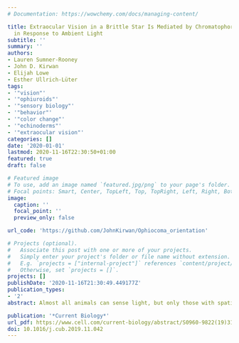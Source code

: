 ```yaml
---
# Documentation: https://wowchemy.com/docs/managing-content/

title: Extraocular Vision in a Brittle Star Is Mediated by Chromatophore Movement
  in Response to Ambient Light
subtitle: ''
summary: ''
authors:
- Lauren Sumner-Rooney
- John D. Kirwan
- Elijah Lowe
- Esther Ullrich-Lüter
tags:
- '"vision"'
- '"ophiuroids"'
- '"sensory biology"'
- '"behavior"'
- '"color change"'
- '"echinoderms"'
- '"extraocular vision"'
categories: []
date: '2020-01-01'
lastmod: 2020-11-16T22:30:50+01:00
featured: true
draft: false

# Featured image
# To use, add an image named `featured.jpg/png` to your page's folder.
# Focal points: Smart, Center, TopLeft, Top, TopRight, Left, Right, BottomLeft, Bottom, BottomRight.
image:
  caption: ''
  focal_point: ''
  preview_only: false

url_code: 'https://github.com/JohnKirwan/Ophiocoma_orientation'

# Projects (optional).
#   Associate this post with one or more of your projects.
#   Simply enter your project's folder or file name without extension.
#   E.g. `projects = ["internal-project"]` references `content/project/deep-learning/index.md`.
#   Otherwise, set `projects = []`.
projects: []
publishDate: '2020-11-16T21:30:49.449177Z'
publication_types:
- '2'
abstract: Almost all animals can sense light, but only those with spatial vision can ‘‘see.’’ Conventionally, this was restricted to animals possessing discrete visual organs (eyes), but extraocular vision could facilitate vision without eyes. Echinoderms form the focus of extraocular vision research [1–7], and the brittle star Ophiocoma   wendtii, which exhibits light-responsive color change and shelter seeking, became a key species of interest [4, 8, 9]. Both O. wendtii and an apparently light-indifferent congeneric, O. pumila, possess an extensive network of r-opsin-reactive cells, but its function remains unclear [4]. We show that, although both species are strongly light averse, O. wendtii orients to stimuli necessitating spatial vision for detection, but O. pumila does not. However, O. wendtii’s response disappears when chromatophores are contracted within the skeleton. Combining immunohistochemistry, histology, and synchrotron microtomography, we reconstructed models of photoreceptors in situ and extracted estimated angular apertures for O. wendtii and O. pumila. Angular sensitivity estimates, derived from these models, support the hypothesis that chromatophores constitute a screening mechanism in O. wendtii, providing sufficient resolving power to detect the stimuli. RNA sequencing (RNA-seq) identified opsin candidates in both species, including multiple r-opsins and transduction pathway constituents, congruent with immunohistochemistry and studies of other echinoderms [10, 11]. Finally, we note that differing body postures between the two species during experiments may reflect aspect of signal integration. This represents one of the most detailed mechanisms for extraocular vision yet proposed and draws interesting parallels with the only other confirmed extraocular visual system, that of some sea urchins, which also possess chromatophores.

publication: '*Current Biology*'
url_pdf: https://www.cell.com/current-biology/abstract/S0960-9822(19)31512-X
doi: 10.1016/j.cub.2019.11.042
---
```

